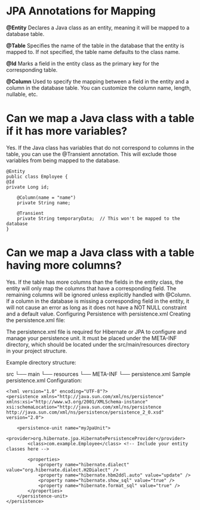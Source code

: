 # JPA Annotations for Mapping
**@Entity**
Declares a Java class as an entity, meaning it will be mapped to a database table.

**@Table**
Specifies the name of the table in the database that the entity is mapped to. If not specified, the table name defaults to the class name.

**@Id**
Marks a field in the entity class as the primary key for the corresponding table.

**@Column** 
Used to specify the mapping between a field in the entity and a column in the database table. You can customize the column name, length, nullable, etc.


# Can we map a Java class with a table if it has more variables?

Yes. If the Java class has variables that do not correspond to columns in the table, you can use the @Transient annotation. This will exclude those variables from being mapped to the database.

```
@Entity
public class Employee {
@Id
private Long id;

    @Column(name = "name")
    private String name;

    @Transient
    private String temporaryData;  // This won't be mapped to the database
}
```

# Can we map a Java class with a table having more columns?

Yes. If the table has more columns than the fields in the entity class, the entity will only map the columns that have a corresponding field. The remaining columns will be ignored unless explicitly handled with @Column. If a column in the database is missing a corresponding field in the entity, it will not cause an error as long as it does not have a NOT NULL constraint and a default value.
Configuring Persistence with persistence.xml
Creating the persistence.xml file:

The persistence.xml file is required for Hibernate or JPA to configure and manage your persistence unit. It must be placed under the META-INF directory, which should be located under the src/main/resources directory in your project structure.

Example directory structure:

src
└── main
└── resources
└── META-INF
└── persistence.xml
Sample persistence.xml Configuration:

````
<?xml version="1.0" encoding="UTF-8"?>
<persistence xmlns="http://java.sun.com/xml/ns/persistence"
xmlns:xsi="http://www.w3.org/2001/XMLSchema-instance"
xsi:schemaLocation="http://java.sun.com/xml/ns/persistence
http://java.sun.com/xml/ns/persistence/persistence_2_0.xsd"
version="2.0">

    <persistence-unit name="myJpaUnit">
        <provider>org.hibernate.jpa.HibernatePersistenceProvider</provider>
        <class>com.example.Employee</class> <!-- Include your entity classes here -->

        <properties>
            <property name="hibernate.dialect" value="org.hibernate.dialect.H2Dialect" />
            <property name="hibernate.hbm2ddl.auto" value="update" />
            <property name="hibernate.show_sql" value="true" />
            <property name="hibernate.format_sql" value="true" />
        </properties>
    </persistence-unit>
</persistence>

